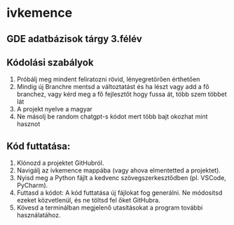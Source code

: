 # ivkemence

## GDE adatbázisok tárgy 3.félév

## Kódolási szabályok

1. Próbálj meg mindent feliratozni rövid, lényegretörően érthetően
2. Mindig új Branchre mentsd a változtatást és ha lészt vagy add a fő branchez, vagy kérd meg a fő fejlesztőt hogy fussa át, több szem többet lát
3. A projekt nyelve a magyar
4. Ne másolj be random chatgpt-s kódot mert több bajt okozhat mint hasznot

## Kód futtatása:

1. Klónozd a projektet GitHubról.
2. Navigálj az ivkemence mappába (vagy ahova elmentetted a projektet).
3. Nyisd meg a Python fájlt a kedvenc szövegszerkesztődben (pl. VSCode, PyCharm).
4. Futtasd a kódot:
A kód futtatása új fájlokat fog generálni. Ne módosítsd ezeket közvetlenül, és ne töltsd fel őket GitHubra.
5. Kövesd a terminálban megjelenő utasításokat a program további használatához.